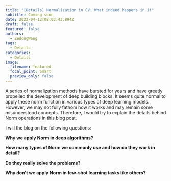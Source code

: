```yaml
---
title: "[Details] Normalization in CV: What indeed happens in it"
subtitle: Coming soon
date: 2022-04-12T08:03:43.894Z
draft: false
featured: false
authors:
  - ZedongWang
tags:
  - Details
categories:
  - Details
image:
  filename: featured
  focal_point: Smart
  preview_only: false
---
```

A series of normalization methods have bursted for years and have greatly propelled the development of deep building blocks. It seems quite normal to apply these norm function in various types of deep learning models. However, we may not fully fathom how it works and may remain some misunderstood concepts. Therefore, I would try to explain the details behind Norm operations in this blog post.

I will the blog on the following questions:

**Why we apply Norm in deep algorithms?**

**How many types of Norm we commonly use and how do they work in detail?**

**Do they really solve the problems?**

**Why don't we apply Norm in few-shot learning tasks like others?**